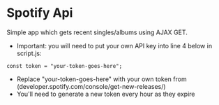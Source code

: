 # Spotify Api
Simple app which gets recent singles/albums using AJAX GET.

- Important: you will need to put your own API key into line 4 below in script.js:
```
const token = "your-token-goes-here";
```

- Replace "your-token-goes-here" with your own token from (developer.spotify.com/console/get-new-releases/)
- You'll need to generate a new token every hour as they expire
